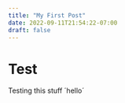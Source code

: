 ```yaml
---
title: "My First Post"
date: 2022-09-11T21:54:22-07:00
draft: false
---
```


# Test

Testing this stuff ´hello´
